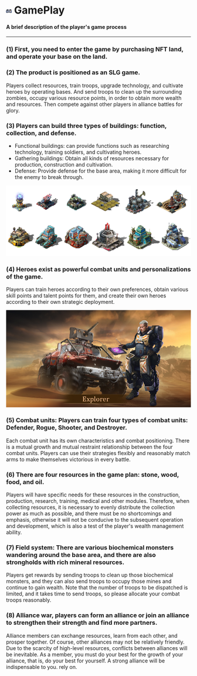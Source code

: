 # <img src="./IMG/gameplay.png" width="3%" class="img_l1"> GamePlay
#### A brief description of the player's game process
----------
### (1) First, you need to enter the game by purchasing NFT land, and operate your base on the land.
### (2) The product is positioned as an SLG game.
Players collect resources, train troops, upgrade technology, and cultivate heroes by operating bases. And send troops to clean up the surrounding zombies, occupy various resource points, in order to obtain more wealth and resources. Then compete against other players in alliance battles for glory.
### (3) Players can build three types of buildings: function, collection, and defense.
* Functional buildings: can provide functions such as researching technology, training soldiers, and cultivating heroes.
* Gathering buildings: Obtain all kinds of resources necessary for production, construction and cultivation.
* Defense: Provide defense for the base area, making it more difficult for the enemy to break through.
 
![image](IMG/041.png)

### (4) Heroes exist as powerful combat units and personalizations of the game. 
Players can train heroes according to their own preferences, obtain various skill points and talent points for them, and create their own heroes according to their own strategic deployment.

![image](IMG/Hero3.jpg)

### (5) Combat units: Players can train four types of combat units: Defender, Rogue, Shooter, and Destroyer. 
Each combat unit has its own characteristics and combat positioning. There is a mutual growth and mutual restraint relationship between the four combat units. Players can use their strategies flexibly and reasonably match arms to make themselves victorious in every battle.
### (6) There are four resources in the game plan: stone, wood, food, and oil. 
Players will have specific needs for these resources in the construction, production, research, training, medical and other modules. Therefore, when collecting resources, it is necessary to evenly distribute the collection power as much as possible, and there must be no shortcomings and emphasis, otherwise it will not be conducive to the subsequent operation and development, which is also a test of the player's wealth management ability.
### (7) Field system: There are various biochemical monsters wandering around the base area, and there are also strongholds with rich mineral resources. 
Players get rewards by sending troops to clean up those biochemical monsters, and they can also send troops to occupy those mines and continue to gain wealth. Note that the number of troops to be dispatched is limited, and it takes time to send troops, so please allocate your combat troops reasonably.
### (8) Alliance war, players can form an alliance or join an alliance to strengthen their strength and find more partners. 
Alliance members can exchange resources, learn from each other, and prosper together. Of course, other alliances may not be relatively friendly. Due to the scarcity of high-level resources, conflicts between alliances will be inevitable. As a member, you must do your best for the growth of your alliance, that is, do your best for yourself. A strong alliance will be indispensable to you. rely on.